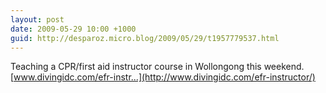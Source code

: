```yaml
---
layout: post
date: 2009-05-29 10:00 +1000
guid: http://desparoz.micro.blog/2009/05/29/t1957779537.html
---
```

Teaching a CPR/first aid instructor course in Wollongong this weekend. [www.divingidc.com/efr-instr...](http://www.divingidc.com/efr-instructor/)
